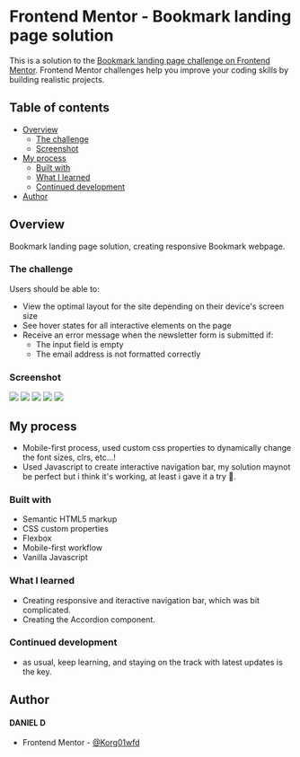 # Frontend Mentor - Bookmark landing page solution

This is a solution to the [Bookmark landing page challenge on Frontend Mentor](https://www.frontendmentor.io/challenges/bookmark-landing-page-5d0b588a9edda32581d29158). Frontend Mentor challenges help you improve your coding skills by building realistic projects.

## Table of contents

- [Overview](#overview)
  - [The challenge](#the-challenge)
  - [Screenshot](#screenshot)
- [My process](#my-process)
  - [Built with](#built-with)
  - [What I learned](#what-i-learned)
  - [Continued development](#continued-development)
- [Author](#author)

## Overview

Bookmark landing page solution, creating responsive Bookmark webpage.

### The challenge

Users should be able to:

- View the optimal layout for the site depending on their device's screen size
- See hover states for all interactive elements on the page
- Receive an error message when the newsletter form is submitted if:
  - The input field is empty
  - The email address is not formatted correctly

### Screenshot

![](./screenshots/desktop.png)
![](./screenshots/mobile-1.png)
![](./screenshots/mobile-2.png)
![](./screenshots/mobile-3.png)
![](./screenshots/mobile-nav-active.png)

## My process

- Mobile-first process, used custom css properties to dynamically change the font sizes, clrs, etc...!
- Used Javascript to create interactive navigation bar, my solution maynot be perfect but i think it's working, at least i gave it a try 🙂.

### Built with

- Semantic HTML5 markup
- CSS custom properties
- Flexbox
- Mobile-first workflow
- Vanilla Javascript

### What I learned

- Creating responsive and iteractive navigation bar, which was bit complicated.
- Creating the Accordion component.

### Continued development

- as usual, keep learning, and staying on the track with latest updates is the key.

## Author

#### DANIEL D

- Frontend Mentor - [@Korg01wfd](https://www.frontendmentor.io/profile/Korg01wfd)
